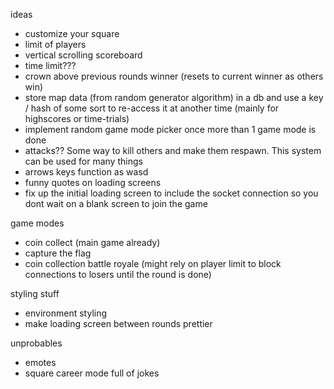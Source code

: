 ideas

- customize your square
- limit of players
- vertical scrolling scoreboard
- time limit???
- crown above previous rounds winner (resets to current winner as others win)
- store map data (from random generator algorithm) in a db and use a key / hash of some sort to re-access it at another time (mainly for highscores or time-trials)
- implement random game mode picker once more than 1 game mode is done
- attacks?? Some way to kill others and make them respawn. This system can be used for many things
- arrows keys function as wasd
- funny quotes on loading screens
- fix up the initial loading screen to include the socket connection so you dont wait on a blank screen to join the game

game modes

- coin collect (main game already)
- capture the flag
- coin collection battle royale (might rely on player limit to block connections to losers until the round is done)

styling stuff

- environment styling
- make loading screen between rounds prettier

unprobables

- emotes
- square career mode full of jokes
